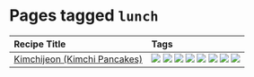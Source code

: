 # Pages tagged `lunch`

|Recipe Title|Tags
|:---|:---|
|[Kimchijeon (Kimchi Pancakes)](../recipes/kimchipancakes.md)|[![](https://img.shields.io/badge/tag-dinner-eadebe)](../tags/dinner.md) [![](https://img.shields.io/badge/tag-easy-427cd)](../tags/easy.md) [![](https://img.shields.io/badge/tag-fried-f53bfe)](../tags/fried.md) [![](https://img.shields.io/badge/tag-korean-e5fa6f)](../tags/korean.md) [![](https://img.shields.io/badge/tag-lunch-d82abc)](../tags/lunch.md) [![](https://img.shields.io/badge/tag-stovetop-517a72)](../tags/stovetop.md) [![](https://img.shields.io/badge/tag-vegan-e5c1d4)](../tags/vegan.md) [![](https://img.shields.io/badge/tag-vegetarian-10cdd6)](../tags/vegetarian.md)|